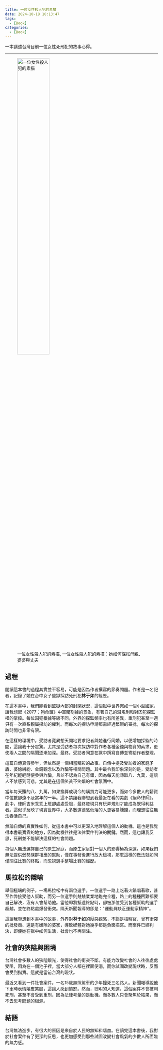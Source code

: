 ```yaml
---
title: 一位女性殺人犯的素描
date: 2024-10-18 10:13:47
tags:
  - [Book]
categories:
  - [Book]
---
```



一本講述台灣目前一位女性死刑犯的故事心得。

<!-- more -->

------

<figure>
  <img src="https://1drv.ms/i/c/e7cd19756324ea2a/IQR7upPWCdIMTaVHbsWhnzfZAUijhdtPXmMlxclB6S1Bob4?width=1024" width="50%" alt="一位女性殺人犯的素描">
  <figcaption>一位女性殺人犯的素描, 一位女性殺人犯的素描：她如何謀弒母親、婆婆與丈夫</figcaption>
</figure>

## 過程

閱讀這本書的過程其實並不容易，可能是因為作者撰寫的節奏問題。作者是一名記者，記錄了她在台中女子監獄採訪死刑犯**林于如**的經歷。

在這本書中，我們能看到監獄內部的封閉狀況，這個獄中世界宛如一個小型國家，讓我想起《2077：狗命鎮》中軍閥割據的景象，有著自己的潛規則和對囚犯探監權的掌控。每位囚犯根據等級不同，外界的探監頻率也有所差異，重刑犯甚至一週只有一次直系親屬探訪的權利。而每次的探訪申請都需經過繁瑣的審批，每次的探訪時間也非常有限。

在這樣的環境中，受訪者竟異想天開地要求記者與她進行同婚，以便增加探監的時間，這讓我十分震驚。尤其是受訪者每次探訪中對作者各種金錢與物資的索求，更使兩人之間的隔閡逐漸加深。最終，受訪者同意在獄中撰寫自傳並寄給作者整理。

這篇自傳真假參半，但依然是一個相當精彩的故事。自傳中提及受訪者的家庭矛盾、婆媳糾紛、金錢觀念以及詐騙等相關問題。其中最令我印象深刻的是，受訪者在年紀輕輕時便參與詐騙，且並不認為自己有錯，因為每天能賺取八、九萬，這讓人不禁感到可悲，尤其是在這個笑貧不笑娼的社會氛圍中。

當年每天賺的八、九萬，如果換算成現今的購買力可能更多，而如今多數人的薪資中位數卻遠不及當年的一半。這不禁讓我聯想到我最近在看的美劇《絕命律師》。劇中，律師吉米乖乖上班卻處處受阻，最終發現只有玩弄規則才能成為既得利益者。這似乎反映了現實世界中，大多數道德感低落的人更容易賺錢，而理想往往無法養活自己。

無論自傳的真實性如何，從這本書中可以更深入地理解這個人的動機。這也是我覺得本書最寶貴的地方，因為動機往往是法律案件判決的關鍵。然而，這也讓我反思，死刑並不能解決這樣的社會問題。

每個人無法選擇自己的原生家庭，而原生家庭對一個人的影響極為深遠。如果我們無法提供弱勢族群相應的幫助，僅在事發後進行放大檢視，那麼這樣的做法就如同僅關注比賽的終點，而忽視選手整場比賽的經歷。

## 馬拉松的隱喻

舉個極端的例子，一場馬拉松中有兩位選手。一位選手一路上吃著火鍋唱著歌，甚至作弊接受他人幫助，而另一位選手則兢兢業業地跑完全程，路上的種種困難都要自己解決，沒有人會幫助他。當他即將抵達終點時，卻被那位受到各種幫助的選手超越，並在終點處爆發衝突。隔天新聞報導的卻是："運動員缺乏運動家精神"。

這讓我聯想到本書中的故事，外界對**林于如**的厭惡觀感，不論是檢察官、曾有衝突的批發商、還是有嫌隙的婆家，導致媒體對她幾乎都是負面描寫。而案件已經判決，即便她在獄中如何生活，社會也不再關注。

## 社會的狹隘與困境

台灣社會多數人的狹隘眼光，使得社會的衝突不斷。有能力改變社會的人往往處處受阻，因為在一個池子裡，當大部分人都在裡面便溺，而你試圖改變現狀時，反而會受到指責。這就是當前台灣的現狀。

最近又看到一件社會案件，一名15歲無照駕車的少年撞死三名路人。新聞報導說他下車時表情嬉皮笑臉，這讓人感到憤怒。然而，聰明的人知道，這個案件不會被判死刑，甚至不會受到重刑，因為法律考量的是動機。而多數人只會聚焦於結果，而不去思考問題的根源。

## 結語

台灣無法進步，有很大的原因是來自於人民的無知和嗜血。在讀完這本書後，我對於社會案件有了更深的反思，也更加感受到那些試圖改變社會風氣的少數人所面臨的無力感。